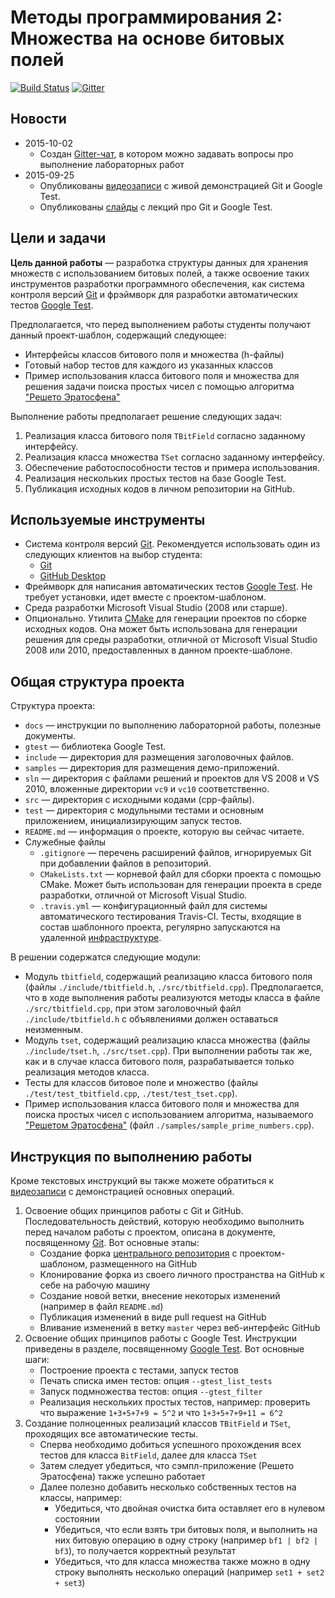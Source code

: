 ﻿# Методы программирования 2: Множества на основе битовых полей

[![Build Status](https://travis-ci.org/Lena381706-1/mp2-lab1-set.svg?branch=master)][travis]
[![Gitter](https://badges.gitter.im/Join%20Chat.svg)][gitter]

<!-- TODO
  -
-->

## Новости

  - 2015-10-02
    - Создан [Gitter-чат][gitter], в котором можно задавать вопросы про выполнение лабораторных работ
  - 2015-09-25
    - Опубликованы [видеозаписи][youtube-playlist] с живой демонстрацией Git и
      Google Test.
    - Опубликованы [слайды][slides] с лекций про Git и Google Test.

## Цели и задачи

__Цель данной работы__  — разработка структуры данных для хранения множеств с
использованием битовых полей, а также освоение таких инструментов разработки
программного обеспечения, как система контроля версий [Git][git] и фрэймворк для
разработки автоматических тестов [Google Test][gtest].

Предполагается, что перед выполнением работы студенты получают данный
проект-шаблон, содержащий следующее:

 - Интерфейсы классов битового поля и множества (h-файлы)
 - Готовый набор тестов для каждого из указанных классов
 - Пример использования класса битового поля и множества для решения задачи
   поиска простых чисел с помощью алгоритма ["Решето Эратосфена"][sieve]

Выполнение работы предполагает решение следующих задач:

  1. Реализация класса битового поля `TBitField` согласно заданному интерфейсу.
  1. Реализация класса множества `TSet` согласно заданному интерфейсу.
  1. Обеспечение работоспособности тестов и примера использования.
  1. Реализация нескольких простых тестов на базе Google Test.
  1. Публикация исходных кодов в личном репозитории на GitHub.

## Используемые инструменты

  - Система контроля версий [Git][git]. Рекомендуется использовать один из
    следующих клиентов на выбор студента:
    - [Git](https://git-scm.com/downloads)
    - [GitHub Desktop](https://desktop.github.com)
  - Фреймворк для написания автоматических тестов [Google Test][gtest]. Не
    требует установки, идет вместе с проектом-шаблоном.
  - Среда разработки Microsoft Visual Studio (2008 или старше).
  - Опционально. Утилита [CMake](http://www.cmake.org) для генерации проектов по
    сборке исходных кодов. Она может быть использована для генерации решения для
    среды разработки, отличной от Microsoft Visual Studio 2008 или 2010, предоставленных в данном проекте-шаблоне.

## Общая структура проекта

Структура проекта:

  - `docs` — инструкции по выполнению лабораторной работы, полезные документы.
  - `gtest` — библиотека Google Test.
  - `include` — директория для размещения заголовочных файлов.
  - `samples` — директория для размещения демо-приложений.
  - `sln` — директория с файлами решений и проектов для VS 2008 и VS 2010,
    вложенные директории `vc9` и `vc10` соответственно.
  - `src` — директория с исходными кодами (cpp-файлы).
  - `test` — директория с модульными тестами и основным приложением,
    инициализирующим запуск тестов.
  - `README.md` — информация о проекте, которую вы сейчас читаете.
  - Служебные файлы
    - `.gitignore` — перечень расширений файлов, игнорируемых Git при добавлении
      файлов в репозиторий.
    - `CMakeLists.txt` — корневой файл для сборки проекта с помощью CMake. Может
      быть использован для генерации проекта в среде разработки, отличной от
      Microsoft Visual Studio.
    - `.travis.yml` — конфигурационный файл для системы автоматического
      тестирования Travis-CI. Тесты, входящие в состав шаблонного проекта,
      регулярно запускаются на удаленной [инфраструктуре][travis].

В решении содержатся следующие модули:

  - Модуль `tbitfield`, содержащий реализацию класса битового поля (файлы
    `./include/tbitfield.h`, `./src/tbitfield.cpp`). Предполагается, что в ходе
    выполнения работы реализуются методы класса в файле `./src/tbitfield.cpp`,
    при этом заголовочный файл `./include/tbitfield.h` с объявлениями должен
    оставаться неизменным.
  - Модуль `tset`, содержащий реализацию класса множества (файлы
    `./include/tset.h`, `./src/tset.cpp`). При выполнении работы так же, как и в
    случае класса битового поля, разрабатывается только реализация методов
    класса.
  - Тесты для классов битовое поле и множество (файлы
    `./test/test_tbitfield.cpp`, `./test/test_tset.cpp`).
  - Пример использования класса битового поля и множества для поиска простых
    чисел с использованием алгоритма, называемого ["Решетом Эратосфена"][sieve]
    (файл `./samples/sample_prime_numbers.cpp`).

## Инструкция по выполнению работы

Кроме текстовых инструкций вы также можете обратиться к
[видеозаписи][youtube-playlist] с демонстрацией основных операций.

  1. Освоение общих принципов работы с Git и GitHub. Последовательность
     действий, которую необходимо выполнить перед началом работы с проектом,
     описана в документе, посвященному [Git][git-guide]. Вот основные этапы:
     - Создание форка [центрального репозитория][upstream] с проектом-шаблоном,
       размещенного на GitHub
     - Клонирование форка из своего личного пространства на GitHub к себе на
       рабочую машину
     - Создание новой ветки, внесение некоторых изменений (например в файл
       `README.md`)
     - Публикация изменений в виде pull request на GitHub
     - Вливание изменений в ветку `master` через веб-интерфейс GitHub
  1. Освоение общих принципов работы с Google Test. Инструкции приведены в
     разделе, посвященному [Google Test][gtest-guide]. Вот основные шаги:
     - Построение проекта с тестами, запуск тестов
     - Печать списка имен тестов: опция `--gtest_list_tests`
     - Запуск подмножества тестов: опция `--gtest_filter`
     - Реализация нескольких простых тестов, например: проверить что
       выражение `1+3+5+7+9 = 5^2` и что `1+3+5+7+9+11 = 6^2`
  1. Создание полноценных реализаций классов `TBitField` и `TSet`, проходящих
     все автоматические тесты.
     - Сперва необходимо добиться успешного прохождения всех тестов для класса
       `BitField`, далее для класса `TSet`
     - Затем следует убедиться, что сэмпл-приложение (Решето Эратосфена) также
       успешно работает
     - Далее полезно добавить несколько собственных тестов на классы, например:
       - Убедиться, что двойная очистка бита оставляет его в нулевом состоянии
       - Убедиться, что если взять три битовых поля, и выполнить на них битовую
         операцию в одну строку (например `bf1 | bf2 | bf3`), то получается
         корректный результат
       - Убедиться, что для класса множества также можно в одну строку выполнять
         несколько операций (например `set1 + set2 + set3`)

<!-- LINKS -->

[git]:         https://git-scm.com/book/ru/v2
[gtest]:       https://github.com/google/googletest
[sieve]:       http://habrahabr.ru/post/91112
[travis]:      https://travis-ci.org/UNN-VMK-Software/mp2-lab1-set
[git-guide]:   https://github.com/UNN-VMK-Software/mp2-lab1-set/blob/master/docs/part1-git.md
[gtest-guide]: https://github.com/UNN-VMK-Software/mp2-lab1-set/blob/master/docs/part2-google-test.md
[youtube-playlist]: https://www.youtube.com/playlist?list=PLSzOhsr5tmhrgV7u7CSzX4Ki1a9r0AKzV
[slides]:      https://github.com/UNN-VMK-Software/mp2-lab1-set/tree/master/docs/slides
[upstream]:    https://github.com/UNN-VMK-Software/mp2-lab1-set
[gitter]:      https://gitter.im/UNN-VMK-Software/mp2-lab1-set
